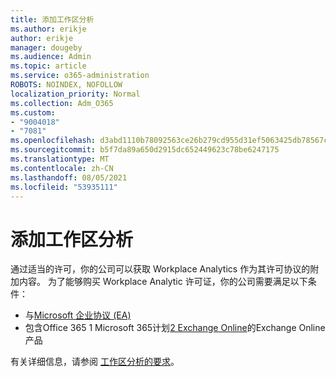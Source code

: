 ```yaml
---
title: 添加工作区分析
ms.author: erikje
author: erikje
manager: dougeby
ms.audience: Admin
ms.topic: article
ms.service: o365-administration
ROBOTS: NOINDEX, NOFOLLOW
localization_priority: Normal
ms.collection: Adm_O365
ms.custom:
- "9004018"
- "7081"
ms.openlocfilehash: d3abd1110b78092563ce26b279cd955d31ef5063425db78567c3cfd906007c0e
ms.sourcegitcommit: b5f7da89a650d2915dc652449623c78be6247175
ms.translationtype: MT
ms.contentlocale: zh-CN
ms.lasthandoff: 08/05/2021
ms.locfileid: "53935111"
---
```

# <a name="add-workplace-analytics"></a>添加工作区分析

通过适当的许可，你的公司可以获取 Workplace Analytics 作为其许可协议的附加内容。 为了能够购买 Workplace Analytic 许可证，你的公司需要满足以下条件： 

- 与[Microsoft 企业协议 (EA) ](https://docs.microsoft.com/workplace-analytics/setup/environment-requirements#enterprise-agreements)
- 包含Office 365 1 Microsoft 365计划[2 Exchange Online](https://docs.microsoft.com/workplace-analytics/setup/environment-requirements#exchange-online-plans)的Exchange Online产品

有关详细信息，请参阅 [工作区分析的要求](https://docs.microsoft.com/workplace-analytics/setup/environment-requirements)。 
